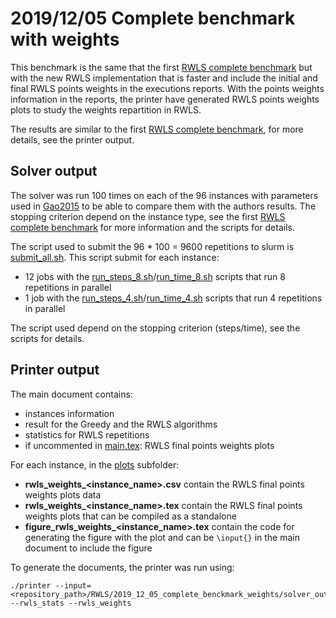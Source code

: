 # 2019/12/05 Complete benchmark with weights

This benchmark is the same that the first [RWLS complete benchmark](../2019_10_18_complete_benchmark) but with the new RWLS implementation that is faster and include the initial and final RWLS points weights in the executions reports. With the points weights information in the reports, the printer have generated RWLS points weights plots to study the weights repartition in RWLS.

The results are similar to the first [RWLS complete benchmark](../2019_10_18_complete_benchmark), for more details, see the printer output.

## Solver output

The solver was run 100 times on each of the 96 instances with parameters used in [Gao2015](../../References.md) to be able to compare them with the authors results. The stopping criterion depend on the instance type, see the first [RWLS complete benchmark](../2019_10_18_complete_benchmark) for more information and the scripts for details.

The script used to submit the 96 * 100 = 9600 repetitions to slurm is [submit_all.sh](./scripts/submit_all.sh). This script submit for each instance:
 - 12 jobs with the [run_steps_8.sh](./scripts/run_steps_8.sh)/[run_time_8.sh](./scripts/run_time_8.sh) scripts that run 8 repetitions in parallel
 - 1 job with the [run_steps_4.sh](./scripts/run_steps_4.sh)/[run_time_4.sh](./scripts/run_time_4.sh) scripts that run 4 repetitions in parallel

The script used depend on the stopping criterion (steps/time), see the scripts for details.

## Printer output

The main document contains:
- instances information
- result for the Greedy and the RWLS algorithms
- statistics for RWLS repetitions
- if uncommented in [main.tex](./printer_out/main.tex): RWLS final points weights plots

For each instance, in the [plots](./printer_out/plots) subfolder:
 - **rwls_weights_\<instance_name\>.csv** contain the RWLS final points weights plots data
 - **rwls_weights_\<instance_name\>.tex** contain the RWLS final points weights plots that can be compiled as a standalone
 - **figure_rwls_weights_\<instance_name\>.tex** contain the code for generating the figure with the plot and can be ``\input{}`` in the main document to include the figure

To generate the documents, the printer was run using:
```
./printer --input=<repository_path>/RWLS/2019_12_05_complete_benckmark_weights/solver_out --rwls_stats --rwls_weights
```

